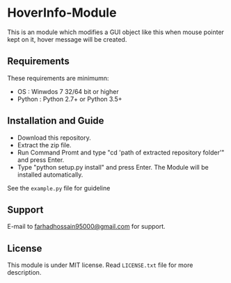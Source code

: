 HoverInfo-Module
=================
This is an module which modifies a GUI object like this when mouse pointer kept on it, hover message will be created.

Requirements
-------------
These requirements are minimumn:

* OS     : Winwdos 7 32/64 bit or higher
* Python : Python 2.7+ or Python 3.5+

Installation and Guide
-----------------------
- Download this repository.
- Extract the zip file.
- Run Command Promt and type "cd 'path of extracted repository folder'" and press Enter.
- Type "python setup.py install" and press Enter. The Module will be installed automatically.

See the `example.py` file for guideline

Support
--------
E-mail to farhadhossain95000@gmail.com for support.

License
--------
This module is under MIT license. Read `LICENSE.txt` file for more description.

